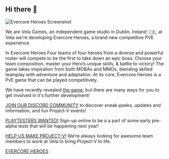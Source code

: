 ## Hi there 👋

<!--

**Here are some ideas to get you started:**

🙋‍♀️ A short introduction - what is your organization all about?
🌈 Contribution guidelines - how can the community get involved?
👩‍💻 Useful resources - where can the community find your docs? Is there anything else the community should know?
🍿 Fun facts - what does your team eat for breakfast?
🧙 Remember, you can do mighty things with the power of [Markdown](https://guides.github.com/features/mastering-markdown/)
-->

![Evercore Heroes Screenshot](https://www.datocms-assets.com/77662/1665155568-image-37.png?auto=format&dpr=0.5&w=3840)

We are Vela Games, an independent game studio in Dublin, Ireland :ireland:, at Vela we're developing Evercore Heroes, a brand new competitive PVE experience. 

In Evercore Heroes Four teams of four heroes from a diverse and powerful roster will compete to be the first to take down an epic boss. Choose your team composition, master your Hero’s unique skills, & battle to victory! The game takes inspiration from both MOBAs and MMOs, blending skilled teamplay with adventure and adaptation.  At its core, Evercore Heroes is a PvE  game that can be played competitively.

We have recently revealed [the game](https://evercoreheroes.com), but there are many ways for you to get involved in it's further development! 

[JOIN OUR DISCORD COMMUNITY](https://discord.gg/yxcgv3Y8yS) to discover sneak-peeks, updates and information, and fun Project-V events! 

[PLAYTESTERS WANTED!](https://vela.games) Sign-up online to be a a part of some early pre-alpha tests that will be happening next year!

[HELP US MAKE PROJECT-V!](https://vela.games/careers/) We’re always looking for awesome team members  to work at Vela to bring Project-V to life. 

[EVERCORE HEROES](https://evercoreheroes.com)
